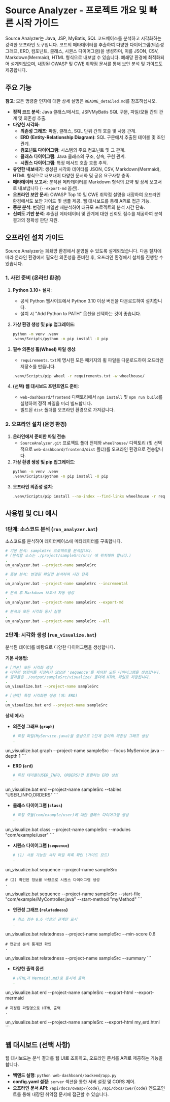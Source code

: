 # Source Analyzer - 프로젝트 개요 및 빠른 시작 가이드

Source Analyzer는 Java, JSP, MyBatis, SQL 코드베이스를 분석하고 시각화하는 강력한 오프라인 도구입니다. 코드의 메타데이터를 추출하여 다양한 다이어그램(의존성 그래프, ERD, 컴포넌트, 클래스, 시퀀스 다이어그램)을 생성하며, 이를 JSON, CSV, Markdown(Mermaid), HTML 형식으로 내보낼 수 있습니다. 폐쇄망 환경에 최적화되어 설계되었으며, 내장된 OWASP 및 CWE 취약점 문서를 통해 보안 분석 및 가이드도 제공합니다.

## 주요 기능

**참고**: 모든 명령줄 인자에 대한 상세 설명은 `README_detailed.md`를 참조하십시오.

*   **정적 코드 분석**: Java 클래스/메서드, JSP/MyBatis SQL 구문, 파일/모듈 간의 관계 및 의존성 추출.
*   **다양한 시각화**:
    *   **의존성 그래프**: 파일, 클래스, SQL 단위 간의 호출 및 사용 관계.
    *   **ERD (Entity-Relationship Diagram)**: SQL 구문에서 추출된 테이블 및 조인 관계.
    *   **컴포넌트 다이어그램**: 시스템의 주요 컴포넌트 및 그 관계.
    *   **클래스 다이어그램**: Java 클래스의 구조, 상속, 구현 관계.
    *   **시퀀스 다이어그램**: 특정 메서드 호출 흐름 추적.
*   **유연한 내보내기**: 생성된 시각화 데이터를 JSON, CSV, Markdown(Mermaid), HTML 형식으로 내보내어 다양한 문서화 및 공유 요구사항 충족.
*   **메타데이터 보고서**: 분석된 메타데이터를 Markdown 형식의 요약 및 상세 보고서로 내보냅니다 (`--export-md` 옵션).
*   **오프라인 보안 문서**: OWASP Top 10 및 CWE 취약점 설명을 내장하여 오프라인 환경에서도 보안 가이드 및 샘플 제공. 웹 대시보드를 통해 API로 접근 가능.
*   **증분 분석**: 변경된 파일만 재분석하여 대규모 프로젝트의 분석 시간 단축.
*   **신뢰도 기반 분석**: 추출된 메타데이터 및 관계에 대한 신뢰도 점수를 제공하여 분석 결과의 정확성 판단 지원.

## 오프라인 설치 가이드

Source Analyzer는 폐쇄망 환경에서 운영될 수 있도록 설계되었습니다. 다음 절차에 따라 온라인 환경에서 필요한 의존성을 준비한 후, 오프라인 환경에서 설치를 진행할 수 있습니다.

### 1. 사전 준비 (온라인 환경)

1.  **Python 3.10+ 설치**:
    *   공식 Python 웹사이트에서 Python 3.10 이상 버전을 다운로드하여 설치합니다.
    *   설치 시 "Add Python to PATH" 옵션을 선택하는 것이 좋습니다.

2.  **가상 환경 생성 및 pip 업그레이드**:
    ```bash
    python -m venv .venv
    .venv/Scripts/python -m pip install -U pip
    ```

3.  **필수 의존성 휠(Wheel) 파일 생성**:
    *   `requirements.txt`에 명시된 모든 패키지의 휠 파일을 다운로드하여 오프라인 저장소를 만듭니다.
    ```bash
    .venv/Scripts/pip wheel -r requirements.txt -w wheelhouse/
    ```

4.  **(선택) 웹 대시보드 프런트엔드 준비**:
    *   `web-dashboard/frontend` 디렉토리에서 `npm install` 및 `npm run build`를 실행하여 정적 파일을 미리 빌드합니다.
    *   빌드된 `dist` 폴더를 오프라인 환경으로 가져갑니다.

### 2. 오프라인 설치 (운영 환경)

1.  **온라인에서 준비한 파일 전송**:
    *   `SourceAnalyzer.git` 프로젝트 폴더 전체와 `wheelhouse/` 디렉토리 (및 선택적으로 `web-dashboard/frontend/dist` 폴더)를 오프라인 환경으로 전송합니다.
2.  **가상 환경 생성 및 pip 업그레이드**:
    ```bash
    python -m venv .venv
    .venv/Scripts/python -m pip install -U pip
    ```
3.  **오프라인 의존성 설치**:
    ```bash
    .venv/Scripts/pip install --no-index --find-links wheelhouse -r requirements.txt
    ```

## 사용법 및 CLI 예시

### 1단계: 소스코드 분석 (`run_analyzer.bat`)

소스코드를 분석하여 데이터베이스에 메타데이터를 구축합니다.

```bash
# 기본 분석: sampleSrc 프로젝트를 분석합니다.
# (분석할 소스는 ./project/sampleSrc/src/ 에 위치해야 합니다.)
.un_analyzer.bat --project-name sampleSrc

# 증분 분석: 변경된 파일만 분석하여 시간 단축
.un_analyzer.bat --project-name sampleSrc --incremental

# 분석 후 Markdown 보고서 자동 생성
.un_analyzer.bat --project-name sampleSrc --export-md

# 분석과 모든 시각화 동시 실행
.un_analyzer.bat --project-name sampleSrc --all
```

### 2단계: 시각화 생성 (`run_visualize.bat`)

분석된 데이터를 바탕으로 다양한 다이어그램을 생성합니다.

**기본 사용법:**
```bash
# [기본] 모든 시각화 생성
# 아무런 명령어를 지정하지 않으면 'sequence'를 제외한 모든 다이어그램을 생성합니다.
# 결과물은 ./output/sampleSrc/visualize/ 폴더에 HTML 파일로 저장됩니다.
.un_visualize.bat --project-name sampleSrc

# [선택] 특정 시각화만 생성 (예: ERD)
.un_visualize.bat erd --project-name sampleSrc
```

**상세 예시:**

*   **의존성 그래프 (`graph`)**
    ```bash
    # 특정 파일(MyService.java)을 중심으로 1단계 깊이의 의존성 그래프 생성
    .un_visualize.bat graph --project-name sampleSrc --focus MyService.java --depth 1
    ```

*   **ERD (`erd`)**
    ```bash
    # 특정 테이블(USER_INFO, ORDERS)만 포함하는 ERD 생성
    .un_visualize.bat erd --project-name sampleSrc --tables "USER_INFO,ORDERS"
    ```

*   **클래스 다이어그램 (`class`)**
    ```bash
    # 특정 모듈(com/example/user)에 대한 클래스 다이어그램 생성
    .un_visualize.bat class --project-name sampleSrc --modules "com/example/user"
    ```

*   **시퀀스 다이어그램 (`sequence`)**
    ```bash
    # (1) 사용 가능한 시작 파일 목록 확인 (가이드 모드)
    .un_visualize.bat sequence --project-name sampleSrc

    # (2) 확인된 정보를 바탕으로 시퀀스 다이어그램 생성
    .un_visualize.bat sequence --project-name sampleSrc --start-file "com/example/MyController.java" --start-method "myMethod"
    ```

*   **연관성 그래프 (`relatedness`)**
    ```bash
    # 최소 점수 0.6 이상인 관계만 표시
    .un_visualize.bat relatedness --project-name sampleSrc --min-score 0.6

    # 연관성 분석 통계만 확인
    .un_visualize.bat relatedness --project-name sampleSrc --summary
    ```

*   **다양한 출력 옵션**
    ```bash
    # HTML과 Mermaid(.md)로 동시에 출력
    .un_visualize.bat erd --project-name sampleSrc --export-html --export-mermaid

    # 지정된 파일명으로 HTML 출력
    .un_visualize.bat erd --project-name sampleSrc --export-html my_erd.html
    ```

## 웹 대시보드 (선택 사항)

웹 대시보드는 분석 결과를 웹 UI로 조회하고, 오프라인 문서를 API로 제공하는 기능을 합니다.

*   **백엔드 실행**: `python web-dashboard/backend/app.py`
*   **config.yaml 설정**: `server` 섹션을 통한 서버 설정 및 CORS 제어.
*   **오프라인 문서 API**: `/api/docs/owasp/{code}`, `/api/docs/cwe/{code}` 엔드포인트를 통해 내장된 취약점 문서에 접근할 수 있습니다.

